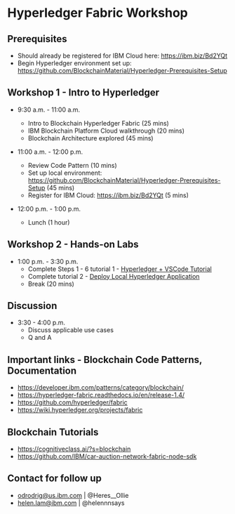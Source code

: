 # Hyperledger Fabric Workshop 

## Prerequisites
* Should already be registered for IBM Cloud here: https://ibm.biz/Bd2YQt
* Begin Hyperledger environment set up: https://github.com/BlockchainMaterial/Hyperledger-Prerequisites-Setup

## Workshop 1 - Intro to Hyperledger 
* 9:30 a.m. - 11:00 a.m. 
  * Intro to Blockchain Hyperledger Fabric (25 mins)
  * IBM Blockchain Platform Cloud walkthrough (20 mins)
  * Blockchain Architecture explored (45 mins) 

* 11:00 a.m. - 12:00 p.m. 
  * Review Code Pattern (10 mins)
  * Set up local environment: https://github.com/BlockchainMaterial/Hyperledger-Prerequisites-Setup (45 mins) 
  * Register for IBM Cloud: https://ibm.biz/Bd2YQt (5 mins)

* 12:00 p.m. - 1:00 p.m. 
  * Lunch (1 hour)

## Workshop 2 - Hands-on Labs
* 1:00 p.m. - 3:30 p.m. 
   * Complete Steps 1 - 6 tutorial 1 - [Hyperledger + VSCode Tutorial](https://developer.ibm.com/tutorials/ibm-blockchain-platform-vscode-smart-contract/) 
   * Complete tutorial 2 - [Deploy Local Hyperledger Application](https://github.com/odrodrig/assetTracking)
  * Break (20 mins) 

## Discussion 
* 3:30 - 4:00 p.m. 
   * Discuss applicable use cases
   * Q and A 
    
## Important links - Blockchain Code Patterns, Documentation
* https://developer.ibm.com/patterns/category/blockchain/
* https://hyperledger-fabric.readthedocs.io/en/release-1.4/
* https://github.com/hyperledger/fabric
* https://wiki.hyperledger.org/projects/fabric

## Blockchain Tutorials
* https://cognitiveclass.ai/?s=blockchain
* https://github.com/IBM/car-auction-network-fabric-node-sdk

## Contact for follow up
* odrodrig@us.ibm.com | @Heres__Ollie
* helen.lam@ibm.com | @helennnsays










 
 

